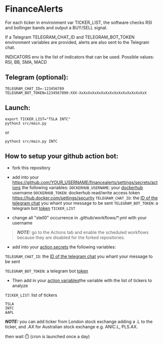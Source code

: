 # FinanceAlerts

For each ticker in environment var TICKER_LIST, the software checks RSI and bollinger bands and output a BUY/SELL signal. 

If a Telegram TELEGRAM_CHAT_ID and TELEGRAM_BOT_TOKEN environment variables are provided, alerts are also sent to the Telegram chat. 

INDICATORS env is the list of indicators that can be used. Possible values: RSI, BB, SMA, MACD

## Telegram (optional):
```
TELEGRAM_CHAT_ID=-123456789
TELEGRAM_BOT_TOKEN=1234567890:XXX-XxXxXxXxXxXxXxXxXxXxXxXxXxXxXxX
```

## Launch:

```
export TICKER_LIST="TSLA INTC"
python3 src/main.py
```

or

```
python3 src/main.py INTC
```

## How to setup your github action bot:

- fork this repository

- add into your https://github.com/YOUR_USERNAME/financealerts/settings/secrets/actions the following variables:
`DOCKERHUB_USERNAME`: your [dockerhub](https://hub.docker.com/) username
`DOCKERHUB_TOKEN`: dockerhub read/write access token https://hub.docker.com/settings/security
`TELEGRAM_CHAT_ID`: the [ID of the telegram chat](https://stackoverflow.com/questions/32423837/telegram-bot-how-to-get-a-group-chat-id) you whant your message to be sent
`TELEGRAM_BOT_TOKEN`: a telegram bot [token](https://core.telegram.org/bots/features#botfather)
`TICKER_LIST`
- change all "stell0" occurrence in .github/workflows/*.yml with your username


> **_NOTE:_**  go to the Actions tab and enable the scheduled workflows because they are disabled for the forked repositories.

- add into your [action secrets](https://github.com/YOUR_USERNAME/financealerts/settings/secrets/actions)
 the following variables:

`TELEGRAM_CHAT_ID`: the [ID of the telegram chat](https://stackoverflow.com/questions/32423837/telegram-bot-how-to-get-a-group-chat-id) you whant your message to be sent

`TELEGRAM_BOT_TOKEN`: a telegram bot [token](https://core.telegram.org/bots/features#botfather)

- Then add in your [action variables](https://github.com/YOUR_USERNAME/financealerts/settings/variables/actions)the variable with the list of tickers to analyze

`TICKER_LIST`: list of tickers
```
TSLA
INTC
AAPL
```

**_NOTE:_** you can add ticker from London stock exchange adding a .L to the ticker, and .AX for Australian stock exchange e.g. ANIC.L, PLS.AX. 

then wait ⏱️  (cron is launched once a day)

